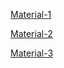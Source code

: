 [Material-1](http://material.io)

[Material-2](http://fontfabric.com)

[Material-3](http://fontawesome.com)

